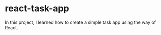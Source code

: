# react-task-app

In this project, I learned how to create a simple task app using the way of React. 


